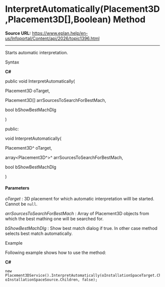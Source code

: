 # InterpretAutomatically(Placement3D,Placement3D[],Boolean) Method

**Source URL:** https://www.eplan.help/en-us/Infoportal/Content/api/2026/topic1396.html

---

Starts automatic interpretation.

Syntax

**C#**



public void InterpretAutomatically( 

   Placement3D oTarget,

   Placement3D[] arrSourcesToSearchForBestMach,

   bool bShowBestMachDlg

)

public:

void InterpretAutomatically( 

   Placement3D^ oTarget,

   array<Placement3D^>^ arrSourcesToSearchForBestMach,

   bool bShowBestMachDlg

)


#### Parameters

*oTarget*
:   3D placement for which automatic interpretation willl be started. Cannot be `null`.

*arrSourcesToSearchForBestMach*
:   Array of Placement3D objects from which the best mathing one will be searched for.

*bShowBestMachDlg*
:   Show best match dialog if true. In other case method selects best match automatically.

Example

Following example shows how to use the method:

**C#**

```
new Placement3DService().InterpretAutomatically(oInstallationSpaceTarget.Children[0], oInstallationSpaceSource.Children, false);

```
